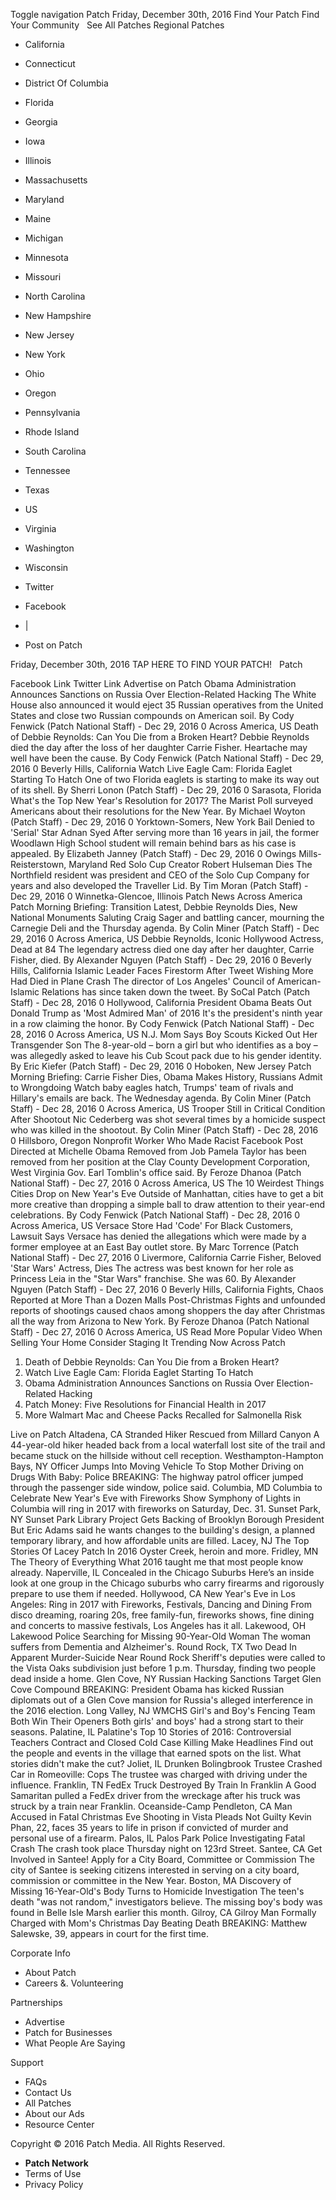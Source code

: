 Toggle navigation Patch Friday, December 30th, 2016 Find Your Patch Find Your Community   See All Patches Regional Patches

*   California
*   Connecticut
*   District Of Columbia
*   Florida
*   Georgia
*   Iowa
*   Illinois
*   Massachusetts
*   Maryland
*   Maine
*   Michigan
*   Minnesota
*   Missouri
*   North Carolina
*   New Hampshire
*   New Jersey
*   New York
*   Ohio
*   Oregon
*   Pennsylvania
*   Rhode Island
*   South Carolina
*   Tennessee
*   Texas
*   US
*   Virginia
*   Washington
*   Wisconsin

*   Twitter
*   Facebook
*   |
*   Post on Patch

Friday, December 30th, 2016 TAP HERE TO FIND YOUR PATCH!   Patch

Facebook Link Twitter Link Advertise on Patch Obama Administration Announces Sanctions on Russia Over Election-Related Hacking The White House also announced it would eject 35 Russian operatives from the United States and close two Russian compounds on American soil. By Cody Fenwick (Patch National Staff) - Dec 29, 2016 0 Across America, US Death of Debbie Reynolds: Can You Die from a Broken Heart? Debbie Reynolds died the day after the loss of her daughter Carrie Fisher. Heartache may well have been the cause. By Cody Fenwick (Patch National Staff) - Dec 29, 2016 0 Beverly Hills, California Watch Live Eagle Cam: Florida Eaglet Starting To Hatch One of two Florida eaglets is starting to make its way out of its shell. By Sherri Lonon (Patch Staff) - Dec 29, 2016 0 Sarasota, Florida What's the Top New Year's Resolution for 2017? The Marist Poll surveyed Americans about their resolutions for the New Year. By Michael Woyton (Patch Staff) - Dec 29, 2016 0 Yorktown-Somers, New York Bail Denied to 'Serial' Star Adnan Syed After serving more than 16 years in jail, the former Woodlawn High School student will remain behind bars as his case is appealed. By Elizabeth Janney (Patch Staff) - Dec 29, 2016 0 Owings Mills-Reisterstown, Maryland Red Solo Cup Creator Robert Hulseman Dies The Northfield resident was president and CEO of the Solo Cup Company for years and also developed the Traveller Lid. By Tim Moran (Patch Staff) - Dec 29, 2016 0 Winnetka-Glencoe, Illinois Patch News Across America Patch Morning Briefing: Transition Latest, Debbie Reynolds Dies, New National Monuments Saluting Craig Sager and battling cancer, mourning the Carnegie Deli and the Thursday agenda. By Colin Miner (Patch Staff) - Dec 29, 2016 0 Across America, US Debbie Reynolds, Iconic Hollywood Actress, Dead at 84 The legendary actress died one day after her daughter, Carrie Fisher, died. By Alexander Nguyen (Patch Staff) - Dec 29, 2016 0 Beverly Hills, California Islamic Leader Faces Firestorm After Tweet Wishing More Had Died in Plane Crash The director of Los Angeles' Council of American-Islamic Relations has since taken down the tweet. By SoCal Patch (Patch Staff) - Dec 28, 2016 0 Hollywood, California President Obama Beats Out Donald Trump as 'Most Admired Man' of 2016 It's the president's ninth year in a row claiming the honor. By Cody Fenwick (Patch National Staff) - Dec 28, 2016 0 Across America, US N.J. Mom Says Boy Scouts Kicked Out Her Transgender Son The 8-year-old – born a girl but who identifies as a boy – was allegedly asked to leave his Cub Scout pack due to his gender identity. By Eric Kiefer (Patch Staff) - Dec 29, 2016 0 Hoboken, New Jersey Patch Morning Briefing: Carrie Fisher Dies, Obama Makes History, Russians Admit to Wrongdoing Watch baby eagles hatch, Trumps' team of rivals and Hillary's emails are back. The Wednesday agenda. By Colin Miner (Patch Staff) - Dec 28, 2016 0 Across America, US Trooper Still in Critical Condition After Shootout Nic Cederberg was shot several times by a homicide suspect who was killed in the shootout. By Colin Miner (Patch Staff) - Dec 28, 2016 0 Hillsboro, Oregon Nonprofit Worker Who Made Racist Facebook Post Directed at Michelle Obama Removed from Job Pamela Taylor has been removed from her position at the Clay County Development Corporation, West Virginia Gov. Earl Tomblin's office said. By Feroze Dhanoa (Patch National Staff) - Dec 27, 2016 0 Across America, US The 10 Weirdest Things Cities Drop on New Year's Eve Outside of Manhattan, cities have to get a bit more creative than dropping a simple ball to draw attention to their year-end celebrations. By Cody Fenwick (Patch National Staff) - Dec 28, 2016 0 Across America, US Versace Store Had 'Code' For Black Customers, Lawsuit Says Versace has denied the allegations which were made by a former employee at an East Bay outlet store. By Marc Torrence (Patch National Staff) - Dec 27, 2016 0 Livermore, California Carrie Fisher, Beloved 'Star Wars' Actress, Dies The actress was best known for her role as Princess Leia in the "Star Wars" franchise. She was 60. By Alexander Nguyen (Patch Staff) - Dec 27, 2016 0 Beverly Hills, California Fights, Chaos Reported at More Than a Dozen Malls Post-Christmas Fights and unfounded reports of shootings caused chaos among shoppers the day after Christmas all the way from Arizona to New York. By Feroze Dhanoa (Patch National Staff) - Dec 27, 2016 0 Across America, US Read More Popular Video When Selling Your Home Consider Staging It Trending Now Across Patch

1.  Death of Debbie Reynolds: Can You Die from a Broken Heart?
2.  Watch Live Eagle Cam: Florida Eaglet Starting To Hatch
3.  Obama Administration Announces Sanctions on Russia Over Election-Related Hacking
4.  Patch Money: Five Resolutions for Financial Health in 2017
5.  More Walmart Mac and Cheese Packs Recalled for Salmonella Risk

Live on Patch Altadena, CA Stranded Hiker Rescued from Millard Canyon A 44-year-old hiker headed back from a local waterfall lost site of the trail and became stuck on the hillside without cell reception. Westhampton-Hampton Bays, NY Officer Jumps Into Moving Vehicle To Stop Mother Driving on Drugs With Baby: Police BREAKING: The highway patrol officer jumped through the passenger side window, police said. Columbia, MD Columbia to Celebrate New Year's Eve with Fireworks Show Symphony of Lights in Columbia will ring in 2017 with fireworks on Saturday, Dec. 31. Sunset Park, NY Sunset Park Library Project Gets Backing of Brooklyn Borough President But Eric Adams said he wants changes to the building's design, a planned temporary library, and how affordable units are filled. Lacey, NJ The Top Stories Of Lacey Patch In 2016 Oyster Creek, heroin and more. Fridley, MN The Theory of Everything What 2016 taught me that most people know already. Naperville, IL Concealed in the Chicago Suburbs Here’s an inside look at one group in the Chicago suburbs who carry firearms and rigorously prepare to use them if needed. Hollywood, CA New Year's Eve in Los Angeles: Ring in 2017 with Fireworks, Festivals, Dancing and Dining From disco dreaming, roaring 20s, free family-fun, fireworks shows, fine dining and concerts to massive festivals, Los Angeles has it all. Lakewood, OH Lakewood Police Searching for Missing 90-Year-Old Woman The woman suffers from Dementia and Alzheimer's. Round Rock, TX Two Dead In Apparent Murder-Suicide Near Round Rock Sheriff's deputies were called to the Vista Oaks subdivision just before 1 p.m. Thursday, finding two people dead inside a home. Glen Cove, NY Russian Hacking Sanctions Target Glen Cove Compound BREAKING: President Obama has kicked Russian diplomats out of a Glen Cove mansion for Russia's alleged interference in the 2016 election. Long Valley, NJ WMCHS Girl's and Boy's Fencing Team Both Win Their Openers Both girls' and boys' had a strong start to their seasons. Palatine, IL Palatine's Top 10 Stories of 2016: Controversial Teachers Contract and Closed Cold Case Killing Make Headlines Find out the people and events in the village that earned spots on the list. What stories didn't make the cut? Joliet, IL Drunken Bolingbrook Trustee Crashed Car in Romeoville: Cops The trustee was charged with driving under the influence. Franklin, TN FedEx Truck Destroyed By Train In Franklin A Good Samaritan pulled a FedEx driver from the wreckage after his truck was struck by a train near Franklin. Oceanside-Camp Pendleton, CA Man Accused in Fatal Christmas Eve Shooting in Vista Pleads Not Guilty Kevin Phan, 22, faces 35 years to life in prison if convicted of murder and personal use of a firearm. Palos, IL Palos Park Police Investigating Fatal Crash The crash took place Thursday night on 123rd Street. Santee, CA Get Involved in Santee! Apply for a City Board, Committee or Commission The city of Santee is seeking citizens interested in serving on a city board, commission or committee​ in the New Year. Boston, MA Discovery of Missing 16-Year-Old's Body Turns to Homicide Investigation The teen's death "was not random," investigators believe. The missing boy's body was found in Belle Isle Marsh earlier this month. Gilroy, CA Gilroy Man Formally Charged with Mom's Christmas Day Beating Death BREAKING: Matthew Salewske, 39, appears in court for the first time.

Corporate Info

*   About Patch
*   Careers &. Volunteering

Partnerships

*   Advertise
*   Patch for Businesses
*   What People Are Saying

Support

*   FAQs
*   Contact Us
*   All Patches
*   About our Ads
*   Resource Center

Copyright © 2016 Patch Media. All Rights Reserved.

*   **Patch Network**
*   Terms of Use
*   Privacy Policy
